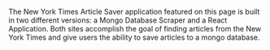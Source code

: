 The New York Times Article Saver application featured on this page is built in two different versions: a Mongo Database Scraper and a React Application.  Both sites accomplish the goal of finding articles from the New York Times and give users the ability to save articles to a mongo database.